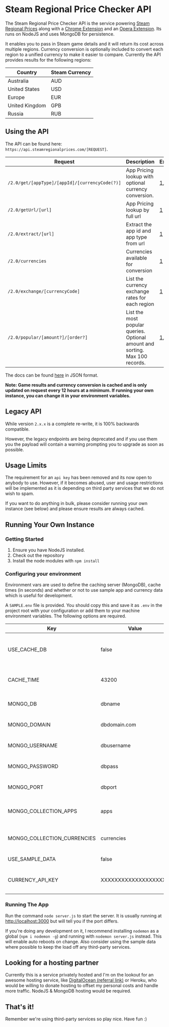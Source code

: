 # Steam Regional Price Checker API

The Steam Regional Price Checker API is the service powering  [Steam Regional Prices](http://steamregionalprices.com) along with a [Chrome Extension](https://chrome.google.com/webstore/detail/steam-all-region-price-ch/mopoebekmlkmahpfjjgibkbnciooimhn) and an [Opera Extension](https://addons.opera.com/en/extensions/details/steam-regional-prices/). Its runs on NodeJS and uses MongoDB for persistence.

It enables you to pass in Steam game details and it will return its cost across multiple regions. Currency conversion is optionally included to convert each region to a unified currency to make it easier to compare. Currently the API provides results for the following regions:


| Country | Steam Currency |
| --- | --- |
| Australia | AUD |
| United States | USD |
| Europe | EUR |
| United Kingdom | GPB |
| Russia | RUB |



## Using the API


The API can be found here: `https://api.steamregionalprices.com/[REQUEST]`. 

| Request | Description | Examples |
| --- | --- | --- |
| `/2.0/get/[appType]/[appId]/[currencyCode(?)]` | App Pricing lookup with optional currency conversion. | [1](https://api.steamregionalprices.com/2.0/get/app/678950/aud), [2](https://api.steamregionalprices.com/2.0/get/app/678950/)
| `/2.0/getUrl/[url]` | App Pricing lookup by full url | [1](https://api.steamregionalprices.com/2.0/getUrl/http://store.steampowered.com/app/678950/DRAGON_BALL_FighterZ/)
| `/2.0/extract/[url]` | Extract the app id and app type from url | [1](https://api.steamregionalprices.com/2.0/extract/http://store.steampowered.com/app/678950/DRAGON_BALL_FighterZ/)
| `/2.0/currencies` | Currencies available for conversion | [1](https://api.steamregionalprices.com/2.0/currencies)
| `/2.0/exchange/[currencyCode]` | List the currency exchange rates for each region | [1](https://api.steamregionalprices.com/2.0/exchange/aud)
| `/2.0/popular/[amount?]/[order?]` | List the most popular queries. Optional amount and sorting. Max 100 records. | [1](https://api.steamregionalprices.com/2.0/popular/5/desc), [2](https://api.steamregionalprices.com/2.0/popular/20/asc)


The docs can be found [here](https://api.steamregionalprices.com/docs) in JSON format.

**Note: Game results and currency conversion is cached and is only updated on request every 12 hours at a minimum. If running your own instance, you can change it in your environment variables.**


## Legacy API 
While version `2.x.x` is a complete re-write, it is 100% backwards compatible.

However, the legacy endpoints are being deprecated and if you use them you the payload will contain a warning prompting you to upgrade as soon as possible.


## Usage Limits
The requirement for an `api key` has been removed and its now open to anybody to use. However, if it becomes abused, user and usage restrictions will be implemented as it is depending on third party services that we do not wish to spam. 

If you want to do anything in bulk, please consider running your own instance (see below) and please ensure results are always cached.




## Running Your Own Instance

### Getting Started

1. Ensure you have NodeJS installed.
2. Check out the repository
3. Install the node modules with `npm install`


### Configuring your environment
Environment vars are used to define the caching server (MongoDB), cache times (in seconds) and whether or not to use sample app and currency data which is useful for development.

A `SAMPLE.env` file is provided. You should copy this and save it as `.env` in the project root with your configuration or add them to your machine environment variables. The following options are required.


|Key|Value|Description|
|---|---|--|
|USE_CACHE_DB|false|Do we cache results in the database
|CACHE_TIME|43200|How long to cache for (in seconds)
|MONGO_DB|dbname|MongoDB connection name
|MONGO_DOMAIN|dbdomain.com|MongoDB connection domain
|MONGO_USERNAME|dbusername|MongoDB connection username
|MONGO_PASSWORD|dbpass|MongoDB connection password
|MONGO_PORT|dbport|MongoDB connection port
|MONGO_COLLECTION_APPS|apps|MongoDB apps collection name
|MONGO_COLLECTION_CURRENCIES|currencies|MongoDB currency collection name
|USE_SAMPLE_DATA|false|Use sample data
|CURRENCY_API_KEY|XXXXXXXXXXXXXXXXXXXX|Currency conversion service API KEY


### Running The App
Run the command `node server.js` to start the server. It is usually running at [http://localhost:3000](http://localhost:3000) but will tell you if the port differs.

If you're doing any development on it, I recommend installing `nodemon` as a global (`npm i nodemon -g`) and running with `nodemon server.js` instead. This will enable auto reboots on change. Also consider using the sample data where possible to keep the load off any third-party services.


## Looking for a hosting partner
Currently this is a service privately hosted and I'm on the lookout for an awesome hosting service, like [DigitalOcean (referral link)](https://m.do.co/c/b241e6fa3487) or Heroku, who would be willing to donate hosting to offset my personal costs and handle more traffic. NodeJS & MongoDB hosting would be required.  

## That's it! 
Remember we're using third-party services so play nice. Have fun :)
